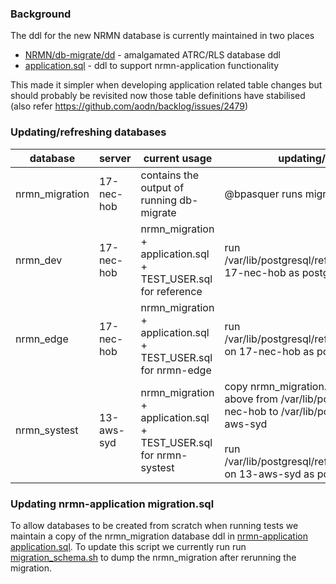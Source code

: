 ### Background

The ddl for the new NRMN database is currently maintained in two places

* [NRMN/db-migrate/dd](https://github.com/aodn/NRMN/tree/master/db-migrate) - amalgamated ATRC/RLS
  database ddl
* [application.sql](api/src/main/resources/sql/application.sql) - ddl
  to support nrmn-application functionality

This made it simpler when developing application related table changes but should probably be
revisited now those table definitions have stabilised (also refer https://github.com/aodn/backlog/issues/2479)

### Updating/refreshing databases

database | server | current usage | updating/refreshing
--- | --- | --- | ---
nrmn_migration | 17-nec-hob | contains the output of running db-migrate | @bpasquer runs migration
nrmn_dev | 17-nec-hob | nrmn_migration + application.sql + TEST_USER.sql for reference | run /var/lib/postgresql/refresh_nrmn_dev.sh on 17-nec-hob as postgres user
nrmn_edge | 17-nec-hob | nrmn_migration + application.sql + TEST_USER.sql for nrmn-edge | run /var/lib/postgresql/refresh_nrmn_edge.sh on 17-nec-hob as postgres user
nrmn_systest | 13-aws-syd | nrmn_migration + application.sql + TEST_USER.sql for nrmn-systest | copy nrmn_migration.dump generated above from /var/lib/postgresql/ on 17-nec-hob to /var/lib/postgresql/ on 13-aws-syd <br><br> run /var/lib/postgresql/refresh_nrmn_systest.sh on 13-aws-syd as postgres user

### Updating nrmn-application migration.sql

To allow databases to be created from scratch when running tests we maintain a copy of the nrmn_migration database ddl
in [nrmn-application application.sql](api/src/main/resources/sql/migration.sql).  To update this script
we currently run run [migration_schema.sh](api/scripts/migration_schema.sh) to dump the nrmn_migration
after rerunning the migration.
